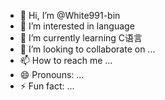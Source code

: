 - 👋 Hi, I’m @White991-bin
- 👀 I’m interested in language
- 🌱 I’m currently learning C语言
- 💞️ I’m looking to collaborate on ...
- 📫 How to reach me ...
- 😄 Pronouns: ...
- ⚡ Fun fact: ...

<!---
White991-bin/White991-bin is a ✨ special ✨ repository because its `README.md` (this file) appears on your GitHub profile.
You can click the Preview link to take a look at your changes.
--->
